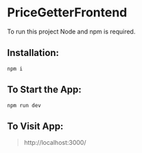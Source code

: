 # PriceGetterFrontend

To run this project Node and npm is required.

## Installation:

```
npm i
```

## To Start the App:

```
npm run dev
```

## To Visit App:

> http://localhost:3000/
